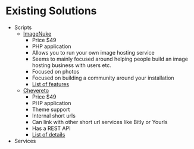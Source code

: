 # Existing Solutions

- Scripts
  - [ImageNuke](http://imagenuke.com)
    - Price $49
    - PHP application
    - Allows you to run your own image hosting service
    - Seems to mainly focused around helping people build an image hosting business with users etc.
    - Focused on photos
    - Focused on building a community around your installation
    - [List of features](http://imagenuke.com/features)
  - [Chevereto](https://chevereto.com)
    - Price $49
    - PHP application
    - Theme support
    - Internal short urls
    - Can link with other short url services like Bitly or Yourls
    - Has a REST API
    - [List of details](https://chevereto.com/download)
- Services
